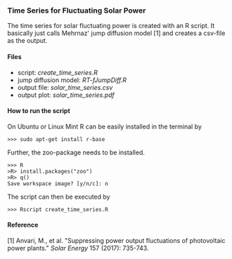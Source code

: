### Time Series for Fluctuating Solar Power

The time series for solar fluctuating power is created with an R script. It basically just calls Mehrnaz' jump diffusion model [1] and creates a csv-file as the output.

#### Files

* script: *create_time_series.R*
* jump diffusion model: *RT-fJumpDiff.R*
* output file: *solar_time_series.csv*
* output plot: *solar_time_series.pdf*

#### How to run the script

On Ubuntu or Linux Mint R can be easily installed in the terminal by

    >>> sudo apt-get install r-base

Further, the zoo-package needs to be installed.

	>>> R
	>R> install.packages("zoo")
	>R> q()
	Save workspace image? [y/n/c]: n

The script can then be executed by

	>>> Rscript create_time_series.R

#### Reference

[1] Anvari, M., et al. "Suppressing power output fluctuations of photovoltaic power plants." *Solar Energy* 157 (2017): 735-743.


